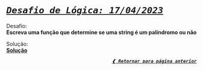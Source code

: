 [previous]: ../../../

# [**_`Desafio de Lógica: 17/04/2023`_**](#desafio-de-lógica-17042023)

Desafio: \
**Escreva uma função que determine se uma string é um palíndromo ou não**

Solução: \
[**Solução**](./solution.cr)

<div align="right">

[**_`❰ Retornar para página anterior`_**][previous]

</div>
